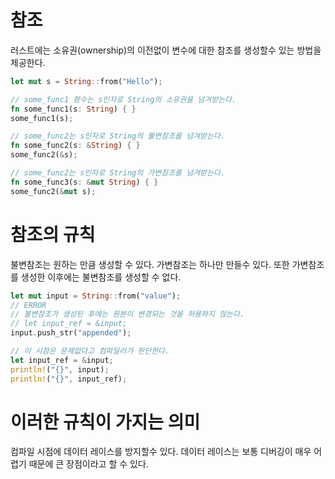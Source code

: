 # 참조
러스트에는 소유권(ownership)의 이전없이 변수에 대한 참조를 생성할수 있는 방법을 제공한다.

```rust
let mut s = String::from("Hello");

// some_func1 함수는 s인자로 String의 소유권을 넘겨받는다. 
fn some_func1(s: String) { }
some_func1(s);

// some_func2는 s인자로 String의 불변참조를 넘겨받는다.
fn some_func2(s: &String) { }
some_func2(&s);

// some_func2는 s인자로 String의 가변참조를 넘겨받는다.
fn some_func3(s: &mut String) { }
some_func2(&mut s);

```

# 참조의 규칙
불변참조는 원하는 만큼 생성할 수 있다. 
가변참조는 하나만 만들수 있다.
또한 가변참조를 생성한 이후에는 불변참조를 생성할 수 없다.

```rust
let mut input = String::from("value");
// ERROR
// 불변참조가 생성된 후에는 원본이 변경되는 것을 허용하지 않는다.
// let input_ref = &input;
input.push_str("appended");

// 이 시점은 문제없다고 컴파일러가 판단한다.
let input_ref = &input;
println!("{}", input);
println!("{}", input_ref);
```

# 이러한 규칙이 가지는 의미
컴파일 시점에 데이터 레이스를 방지할수 있다.
데이터 레이스는 보통 디버깅이 매우 어렵기 때문에 큰 장점이라고 할 수 있다.
